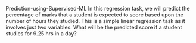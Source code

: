 Prediction-using-Supervised-ML
In this regression task, we will predict the percentage of marks that a student is expected to score based upon the number of hours they studied. This is a simple linear regression task as it involves just two variables. What will be the predicted score if a student studies for 9.25 hrs in a day?
